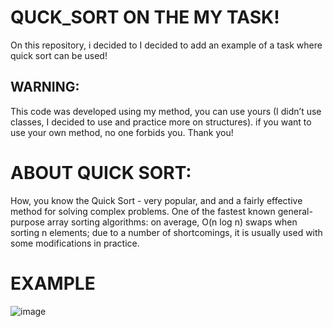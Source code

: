 # QUCK_SORT ON THE MY TASK!
On this repository, i decided to I decided to add an example of a task where quick sort can be used!
## WARNING:
This code was developed using my method, you can use yours (I didn’t use classes, I decided to use and practice more on structures). if you want to use your own method, no one forbids you. Thank you!

# ABOUT QUICK SORT:
How, you know the Quick Sort - very popular, and and a fairly effective method for solving complex problems. One of the fastest known general-purpose array sorting algorithms: on average, O(n log ⁡n) swaps when sorting n elements; due to a number of shortcomings, it is usually used with some modifications in practice.
# EXAMPLE

![image](https://miro.medium.com/v2/resize:fit:600/0*PCmwitk8VtXnJBoq.)
